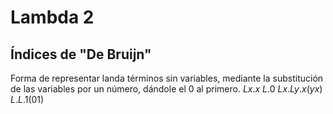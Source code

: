 # Lambda 2
## Índices de "De Bruijn"
Forma de representar landa términos sin variables, mediante la substitución de las variables por un número, dándole el 0 al primero.
$Lx.x$
$L.0$
$Lx.Ly.x(yx)$
$L.L.1(01)$